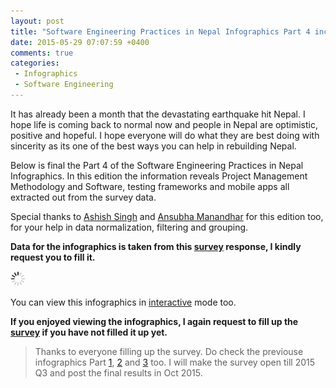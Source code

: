 ```yaml
---
layout: post
title: "Software Engineering Practices in Nepal Infographics Part 4 includes PM Methodology and Software, testing frameworks and mobile apps"
date: 2015-05-29 07:07:59 +0400
comments: true
categories: 
 - Infographics
 - Software Engineering
---
```


It has already been a month that the devastating earthquake hit Nepal. I hope life is coming back to normal now and 
people in Nepal are optimistic, positive and hopeful. I hope everyone will do what they are best doing with sincerity
as its one of the best ways you can help in rebuilding Nepal.

Below is final the Part 4 of the Software Engineering Practices in Nepal Infographics. In this edition the information
reveals Project Management Methodology and Software, testing frameworks and mobile apps all extracted out from the
survey data.

Special thanks to [Ashish Singh](http://bit.ly/ashish-singh-blog) and [Ansubha Manandhar](http://bit.ly/ansu-blog) for 
this edition too, for your help in data normalization, filtering and grouping.

**Data for the infographics is taken from this [survey](http://bit.ly/nep-dev-survey) response, I kindly request you to fill it.**
<!-- more -->

<img class="center" src="/images/generic/loading.gif" data-echo="/images/sw-eng-np-infographics-part04/Software_Engineering_Nepal_Mid_2015_Part04.png" title="Software Engineering Practices in Nepal Infographics Part 4" alt="Software Engineering Practices in Nepal Infographics Part 4">

You can view this infographics in [interactive](http://bit.ly/1Fk3WxK) mode too.

**If you enjoyed viewing the infographics, I again request to fill up the [survey](http://bit.ly/nep-dev-survey) if you have not filled it up yet.**

> Thanks to everyone filling up the survey. Do check the previouse infographics Part [1](http://bit.ly/1Prq1Vf), [2](http://bit.ly/sw-eng-np-pt2) and [3](http://bit.ly/sw-eng-np-pt3) too.
> I will make the survey open till 2015 Q3 and post the final results in Oct 2015.
